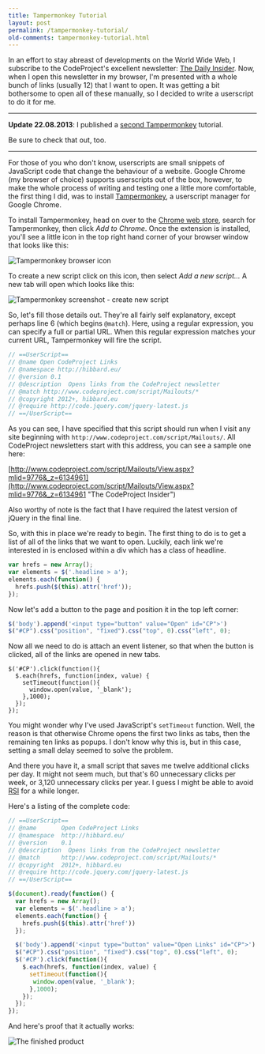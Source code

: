 ```yaml
---
title: Tampermonkey Tutorial
layout: post
permalink: /tampermonkey-tutorial/
old-comments: tampermonkey-tutorial.html
---
```


In an effort to stay abreast of developments on the World Wide Web, I subscribe to the CodeProject's excellent newsletter: [The Daily Insider](http://www.codeproject.com/Feature/Insider/ "The Daily Insider. Know it All."). Now, when I open this newsletter in my browser, I'm presented with a whole bunch of links (usually 12) that I want to open. It was getting a bit bothersome to open all of these manually, so I decided to write a userscript to do it for me.

---

**Update 22.08.2013**: I published a [second Tampermonkey](http://hibbard.eu/tampermonkey-tutorial-2/ "Tampermonkey Tutorial (2)") tutorial.

Be sure to check that out, too.

---

For those of you who don't know, userscripts are small snippets of JavaScript code that change the behaviour of a website. Google Chrome (my browser of choice) supports userscripts out of the box, however, to make the whole process of writing and testing one a little more comfortable, the first thing I did, was to install [Tampermonkey](https://chrome.google.com/webstore/detail/tampermonkey/dhdgffkkebhmkfjojejmpbldmpobfkfo "Tampermonkey on the Google Chrome web store"), a userscript manager for Google Chrome.

To install Tampermonkey, head on over to the [Chrome web store](https://chrome.google.com/webstore/category/home "Chrome web store"), search for Tampermonkey, then click _Add to Chrome_. Once the extension is installed, you'll see a little icon in the top right hand corner of your browser window that looks like this:

![Tampermonkey browser icon](https://res.cloudinary.com/hibbard/image/upload/v1528910417/tampermonkey_icon.png "Tampermonkey browser icon")

To create a new script click on this icon, then select _Add a new script..._ A new tab will open which looks like this:

![Tampermonkey screenshot - create new script](https://res.cloudinary.com/hibbard/image/upload/v1528910435/tampermonkey_screenshot.png "Tampermonkey screenshot - create new script")

So, let's fill those details out. They're all fairly self explanatory, except perhaps line 6 (which begins `@match`). Here, using a regular expression, you can specify a full or partial URL. When this regular expression matches your current URL, Tampermonkey will fire the script.

```js
// ==UserScript==
// @name Open CodeProject Links
// @namespace http://hibbard.eu/
// @version 0.1
// @description  Opens links from the CodeProject newsletter
// @match http://www.codeproject.com/script/Mailouts/*
// @copyright 2012+, hibbard.eu
// @require http://code.jquery.com/jquery-latest.js
// ==/UserScript==
```

As you can see, I have specified that this script should run when I visit any site beginning with `http://www.codeproject.com/script/Mailouts/`. All CodeProject newsletters start with this address, you can see a sample one here:

[http://www.codeproject.com/script/Mailouts/View.aspx?mlid=9776&_z=6134961](http://www.codeproject.com/script/Mailouts/View.aspx?mlid=9776&_z=6134961 "The CodeProject Insider")

Also worthy of note is the fact that I have required the latest version of jQuery in the final line.

So, with this in place we're ready to begin. The first thing to do is to get a list of all of the links that we want to open. Luckily, each link we're interested in is enclosed within a div which has a class of headline.

```js
var hrefs = new Array();
var elements = $('.headline > a');
elements.each(function() {
  hrefs.push($(this).attr('href'));
});
```

Now let's add a button to the page and position it in the top left corner:

```js
$('body').append('<input type="button" value="Open" id="CP">')
$("#CP").css("position", "fixed").css("top", 0).css("left", 0);
```

Now all we need to do is attach an event listener, so that when the button is clicked, all of the links are opened in new tabs.

```
$('#CP').click(function(){
  $.each(hrefs, function(index, value) {
    setTimeout(function(){
      window.open(value, '_blank');
    },1000);
  });
});
```

You might wonder why I've used JavaScript's `setTimeout` function. Well, the reason is that otherwise Chrome opens the first two links as tabs, then the remaining ten links as popups. I don't know why this is, but in this case, setting a small delay seemed to solve the problem.

And there you have it, a small script that saves me twelve additional clicks per day. It might not seem much, but that's 60 unnecessary clicks per week, or 3,120 unnecessary clicks per year. I guess I might be able to avoid [RSI](http://en.wikipedia.org/wiki/Repetitive_strain_injury "Repetitive strain injury") for a while longer.

Here's a listing of the complete code:

```js
// ==UserScript==
// @name       Open CodeProject Links
// @namespace  http://hibbard.eu/
// @version    0.1
// @description  Opens links from the CodeProject newsletter
// @match      http://www.codeproject.com/script/Mailouts/*
// @copyright  2012+, hibbard.eu
// @require http://code.jquery.com/jquery-latest.js
// ==/UserScript==

$(document).ready(function() {
  var hrefs = new Array();
  var elements = $('.headline > a');
  elements.each(function() {
    hrefs.push($(this).attr('href'))
  });

  $('body').append('<input type="button" value="Open Links" id="CP">')
  $("#CP").css("position", "fixed").css("top", 0).css("left", 0);
  $('#CP').click(function(){
    $.each(hrefs, function(index, value) {
      setTimeout(function(){
       window.open(value, '_blank');
      },1000);
    });
  });
});
```

And here's proof that it actually works:

![The finished product](https://res.cloudinary.com/hibbard/image/upload/v1528910463/newsletter_with_button.png "The finished product")
